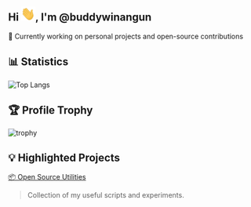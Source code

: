 ## Hi <img src='https://github.com/buddywinangun/buddywinangun/blob/main/assets/Hi.gif' width='29' height='29' />, I'm @buddywinangun

🔭 Currently working on personal projects and open-source contributions

## 📊 Statistics

![Top Langs](https://github-readme-stats.vercel.app/api/top-langs/?username=buddywinangun&layout=compact&theme=tokyonight)

## 🏆 Profile Trophy
![trophy](https://github-profile-trophy.vercel.app/?username=buddywinangun&theme=onedark&row=1&column=6)

## 💡 Highlighted Projects

[📦 Open Source Utilities](https://github.com/buddywinangun?tab=repositories&q=&type=public&language=&sort=stargazers)  
> Collection of my useful scripts and experiments.
